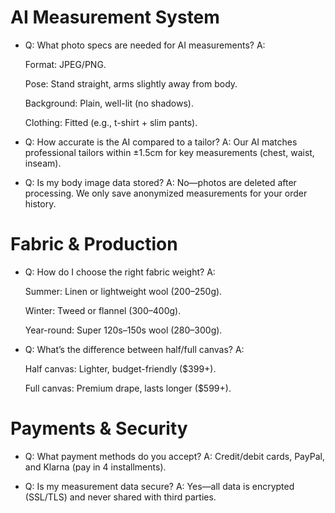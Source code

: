 # AI Measurement System

  - Q: What photo specs are needed for AI measurements?
A:

    Format: JPEG/PNG.

    Pose: Stand straight, arms slightly away from body.

    Background: Plain, well-lit (no shadows).

    Clothing: Fitted (e.g., t-shirt + slim pants).

  - Q: How accurate is the AI compared to a tailor?
A: Our AI matches professional tailors within ±1.5cm for key measurements (chest, waist, inseam).

  - Q: Is my body image data stored?
A: No—photos are deleted after processing. We only save anonymized measurements for your order history.


# Fabric & Production

  - Q: How do I choose the right fabric weight?
A:

    Summer: Linen or lightweight wool (200–250g).

    Winter: Tweed or flannel (300–400g).

    Year-round: Super 120s–150s wool (280–300g).

  - Q: What’s the difference between half/full canvas?
A:

    Half canvas: Lighter, budget-friendly ($399+).

    Full canvas: Premium drape, lasts longer ($599+).


# Payments & Security

  - Q: What payment methods do you accept?
A: Credit/debit cards, PayPal, and Klarna (pay in 4 installments).

  - Q: Is my measurement data secure?
A: Yes—all data is encrypted (SSL/TLS) and never shared with third parties.